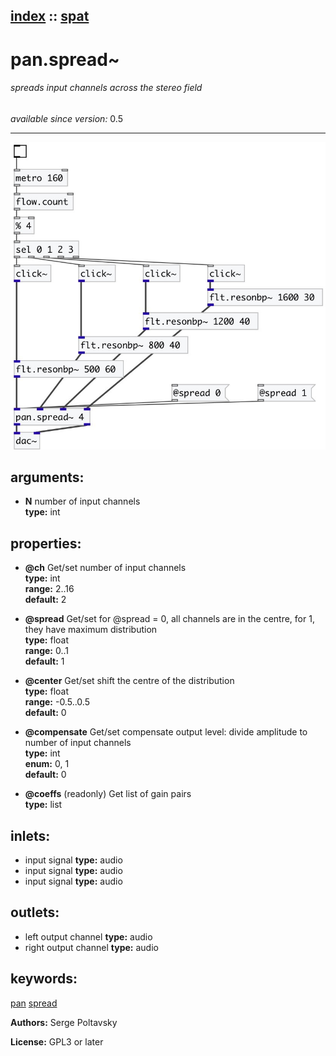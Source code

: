 [index](index.html) :: [spat](category_spat.html)
---

# pan.spread~

###### spreads input channels across the stereo field

*available since version:* 0.5

---




[![example](../examples/img/pan.spread~.jpg)](../examples/pd/pan.spread~.pd)



## arguments:

* **N**
number of input channels<br>
__type:__ int<br>





## properties:

* **@ch** 
Get/set number of input channels<br>
__type:__ int<br>
__range:__ 2..16<br>
__default:__ 2<br>

* **@spread** 
Get/set for @spread = 0, all channels are in the centre, for 1, they have maximum
distribution<br>
__type:__ float<br>
__range:__ 0..1<br>
__default:__ 1<br>

* **@center** 
Get/set shift the centre of the distribution<br>
__type:__ float<br>
__range:__ -0.5..0.5<br>
__default:__ 0<br>

* **@compensate** 
Get/set compensate output level: divide amplitude to number of input channels<br>
__type:__ int<br>
__enum:__ 0, 1<br>
__default:__ 0<br>

* **@coeffs** (readonly)
Get list of gain pairs<br>
__type:__ list<br>



## inlets:

* input signal 
__type:__ audio<br>
* input signal 
__type:__ audio<br>
* input signal 
__type:__ audio<br>



## outlets:

* left output channel
__type:__ audio<br>
* right output channel
__type:__ audio<br>



## keywords:

[pan](keywords/pan.html)
[spread](keywords/spread.html)






**Authors:** Serge Poltavsky




**License:** GPL3 or later






